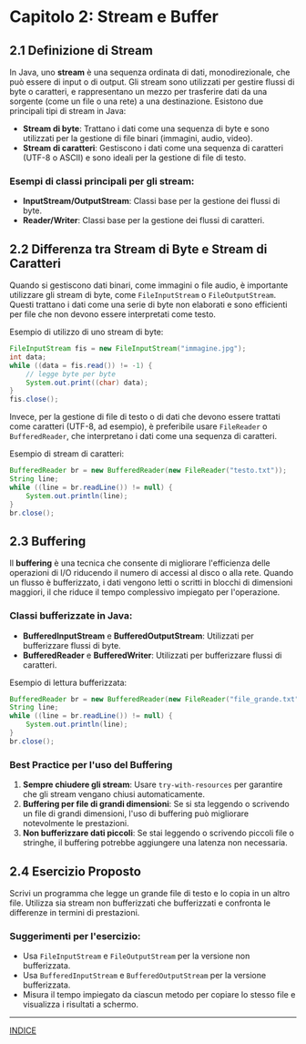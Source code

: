 # Capitolo 2: Stream e Buffer

## 2.1 Definizione di Stream
In Java, uno **stream** è una sequenza ordinata di dati, monodirezionale, che può essere di input o di output. Gli stream sono utilizzati per gestire flussi di byte o caratteri, e rappresentano un mezzo per trasferire dati da una sorgente (come un file o una rete) a una destinazione. Esistono due principali tipi di stream in Java:
- **Stream di byte**: Trattano i dati come una sequenza di byte e sono utilizzati per la gestione di file binari (immagini, audio, video).
- **Stream di caratteri**: Gestiscono i dati come una sequenza di caratteri (UTF-8 o ASCII) e sono ideali per la gestione di file di testo.

### Esempi di classi principali per gli stream:
- **InputStream/OutputStream**: Classi base per la gestione dei flussi di byte.
- **Reader/Writer**: Classi base per la gestione dei flussi di caratteri.


## 2.2 Differenza tra Stream di Byte e Stream di Caratteri

Quando si gestiscono dati binari, come immagini o file audio, è importante utilizzare gli stream di byte, come `FileInputStream` o `FileOutputStream`. Questi trattano i dati come una serie di byte non elaborati e sono efficienti per file che non devono essere interpretati come testo.

Esempio di utilizzo di uno stream di byte:
```java
FileInputStream fis = new FileInputStream("immagine.jpg");
int data;
while ((data = fis.read()) != -1) {
    // legge byte per byte
    System.out.print((char) data);
}
fis.close();
```

Invece, per la gestione di file di testo o di dati che devono essere trattati come caratteri (UTF-8, ad esempio), è preferibile usare `FileReader` o `BufferedReader`, che interpretano i dati come una sequenza di caratteri.

Esempio di stream di caratteri:
```java
BufferedReader br = new BufferedReader(new FileReader("testo.txt"));
String line;
while ((line = br.readLine()) != null) {
    System.out.println(line);
}
br.close();
```


## 2.3 Buffering
Il **buffering** è una tecnica che consente di migliorare l'efficienza delle operazioni di I/O riducendo il numero di accessi al disco o alla rete. Quando un flusso è bufferizzato, i dati vengono letti o scritti in blocchi di dimensioni maggiori, il che riduce il tempo complessivo impiegato per l'operazione.

### Classi bufferizzate in Java:
- **BufferedInputStream** e **BufferedOutputStream**: Utilizzati per bufferizzare flussi di byte.
- **BufferedReader** e **BufferedWriter**: Utilizzati per bufferizzare flussi di caratteri.

Esempio di lettura bufferizzata:
```java
BufferedReader br = new BufferedReader(new FileReader("file_grande.txt"));
String line;
while ((line = br.readLine()) != null) {
    System.out.println(line);
}
br.close();
```

### Best Practice per l'uso del Buffering
1. **Sempre chiudere gli stream**: Usare `try-with-resources` per garantire che gli stream vengano chiusi automaticamente.
2. **Buffering per file di grandi dimensioni**: Se si sta leggendo o scrivendo un file di grandi dimensioni, l'uso di buffering può migliorare notevolmente le prestazioni.
3. **Non bufferizzare dati piccoli**: Se stai leggendo o scrivendo piccoli file o stringhe, il buffering potrebbe aggiungere una latenza non necessaria.


## 2.4 Esercizio Proposto
Scrivi un programma che legge un grande file di testo e lo copia in un altro file. Utilizza sia stream non bufferizzati che bufferizzati e confronta le differenze in termini di prestazioni.

### Suggerimenti per l'esercizio:
- Usa `FileInputStream` e `FileOutputStream` per la versione non bufferizzata.
- Usa `BufferedInputStream` e `BufferedOutputStream` per la versione bufferizzata.
- Misura il tempo impiegato da ciascun metodo per copiare lo stesso file e visualizza i risultati a schermo.


---
[INDICE](README.md)